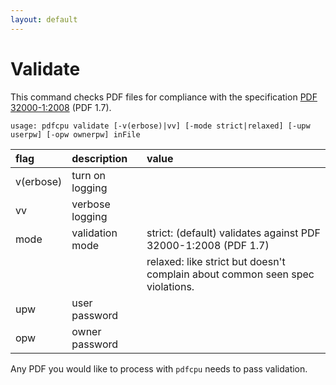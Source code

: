 ```yaml
---
layout: default
---
```


# Validate

This command checks PDF files for compliance with the specification [PDF 32000-1:2008](https://www.adobe.com/content/dam/acom/en/devnet/pdf/pdfs/PDF32000_2008.pdf) (PDF 1.7).

```
usage: pdfcpu validate [-v(erbose)|vv] [-mode strict|relaxed] [-upw userpw] [-opw ownerpw] inFile
```
| flag         | description       | value
|:-------------|:------------------|:-----
| v(erbose)    | turn on logging   |
| vv           | verbose logging   |
| mode         | validation mode   | strict: (default) validates against PDF 32000-1:2008 (PDF 1.7)
|              |                   | relaxed: like strict but doesn't complain about common seen spec violations.
| upw          | user password     |  
| opw          | owner password    |

Any PDF you would like to process with `pdfcpu` needs to pass validation.

